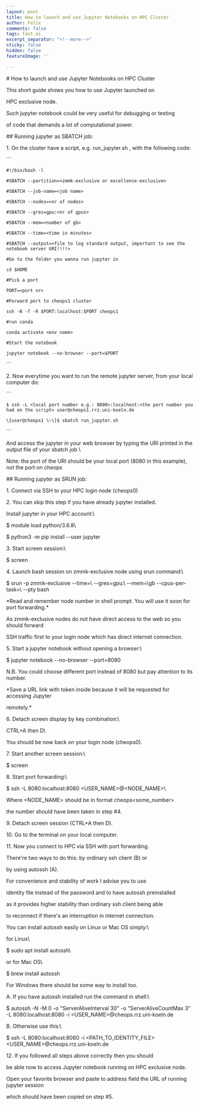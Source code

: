 ```yaml
---
layout: post
title: How to launch and use Jupyter Notebooks on HPC Cluster
author: Felix
comments: false
tags: fast.ai
excerpt_separator: "<!--more-->"
sticky: false
hidden: false
featureImage: ''

---
```

\# How to launch and use Jupyter Notebooks on HPC Cluster

This short guide shows you how to use Jupyter launched on

HPC exclusive node.

Such jupyter notebook could be very useful for debugging or testing

of code that demands a lot of computational power. <!--more-->

\## Running jupyter as SBATCH job:

1\. On the cluster have a script, e.g. run_jupyter.sh ,  with the following code:

\`\`\`

    #!/bin/bash -l
    
    #SBATCH --partition=<zmmk-exclusive or excellence-exclusive>
    
    #SBATCH --job-name=<job name>
    
    #SBATCH --nodes=<nr of nodes>
    
    #SBATCH --gres=gpu:<nr of gpus>
    
    #SBATCH --mem=<number of gb>
    
    #SBATCH --time=<time in minutes>
    
    #SBATCH --output=<file to log standard output, important to see the notebook server URI!!!!>
    
    #Go to the folder you wanna run jupyter in
    
    cd $HOME
    
    #Pick a port
    
    PORT=<port nr>
    
    #Forward port to cheops1 cluster
    
    ssh -N -f -R $PORT:localhost:$PORT cheops1
    
    #run conda
    
    conda activate <env name>
    
    #Start the notebook
    
    jupyter notebook --no-browser --port=$PORT

\`\`\`

2\. Now everytime you want to run the remote jupyter server, from your local computer do:

\`\`\`

    $ ssh -L <local port number e.g.: 8080>:localhost:<the port number you had on the script> user@cheops1.rrz.uni-koeln.de
    
    \[user@cheops1 \~\]$ sbatch run_jupyter.sh

\`\`\`

And access the jupyter in your web browser by typing the URI printed in the output file of your sbatch job \\

Note: the port of the URI should be your local port (8080 in this example), not the port on cheops

\## Running jupyter as SRUN job:

1\. Connect via SSH to your HPC login node (cheops0)

2\. You can skip this step if you have already jupyter installed.

Install jupyter in your HPC account:\\

$ module load python/3.6.8\\

$ python3 -m pip install --user jupyter

3\. Start screen session:\\

$ screen

4\. Launch bash session on zmmk-exclusive node using srun command:\\

$ srun -p zmmk-exclusive --time=\\<time in minutes> --gres=gpu:\\<number of gpus> --mem=\\<number of gigabytes>gb --cpus-per-task=\\<number of CPUs> --pty bash

\*Read and remember node number in shell prompt. You will use it soon for port forwarding.*

As zmmk-exclusive nodes do not have direct access to the web so you should forward

SSH traffic first to your login node which has direct internet connection.

5\. Start a jupyter notebook without opening a browser:\\

$ jupyter notebook --no-browser --port=8080

N.B. You could choose different port instead of 8080 but pay attention to its number.

\*Save a URL link with token inside because it will be requested for accessing Jupyter

remotely.*

6\. Detach screen display by key combination:\\

CTRL+A then D\\

You should be now back on your login node (cheops0).

7\. Start another screen session:\\

$ screen

8\. Start port forwarding:\\

$ ssh -L 8080:localhost:8080 <USER_NAME>@<NODE_NAME>\\

Where <NODE_NAME> should be in format cheops<some_number>

the number should have been taken in step #4.

9\. Detach screen session (CTRL+A then D).

10\. Go to the terminal on your local computer.

11\. Now you connect to HPC via SSH with port forwarding.

There're two ways to do this: by ordinary ssh client (B) or

by using autossh (A).

For convenience and stability of work I advise you to use

identity file instead of the password and to have autossh preinstalled

as it provides higher stability than ordinary ssh client being able

to reconnect if there's an interruption in internet connection.

You can install autossh easily on Linux or Mac OS simply:\\

for Linux\\

$ sudo apt install autossh\\

or for Mac OS\\

$ brew install autossh

For Windows there should be some way to install too.

A. If you have autossh installed run the command in shell:\\

$ autossh -N -M 0 -o "ServerAliveInterval 30" -o "ServerAliveCountMax 3" -L 8080:localhost:8080 -i <PATH TO IDENTITY FILE> <USER_NAME>@cheops.rrz.uni-koeln.de

B. Otherwise use this:\\

$ ssh  -L 8080:localhost:8080 -i <PATH_TO_IDENTITY_FILE> <USER_NAME>@cheops.rrz.uni-koeln.de

12\. If you followed all steps above correctly then you should

be able now to access Jupyter notebook running on HPC exclusive node.

Open your favorite browser and paste to address field the URL of running jupyter session

which should have been copied on step #5.